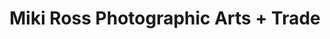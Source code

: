 ---
title: "Miki Ross Photographic Arts + Trade"
url: /norfolk/miki-ross-photographic-arts-trade/
shop: photo
---